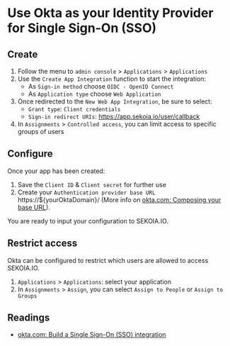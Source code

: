 # Use Okta as your Identity Provider for Single Sign-On (SSO)

## Create

1. Follow the menu to `admin console` > `Applications` > `Applications`
2. Use the `Create App Integration` function to start the integration:
    - As `Sign-in method` choose `OIDC - OpenID Connect`
    - As `Application type` choose `Web Application`
3. Once redirected to the `New Web App Integration`, be sure to select:
    - `Grant type`: `Client credentials`
    - `Sign-in redirect URIs`: https://app.sekoia.io/user/callback
4. In `Assignments` > `Controlled access`, you can limit access to specific groups of users

## Configure

Once your app has been created:

1. Save the `Client ID` & `Client secret` for further use
2. Create your `Authentication provider base URL` https://${yourOktaDomain}/ (More info
   on [okta.com: Composing your base URL](https://developer.okta.com/docs/reference/api/oidc/#composing-your-base-url)).

You are ready to input your configuration to SEKOIA.IO.

## Restrict access

Okta can be configured to restrict which users are allowed to access SEKOIA.IO.

1. `Applications` > `Applications`: select your application
2. In `Assignments` > `Assign`, you can select `Assign to People` or `Assign to Groups`

## Readings

- [okta.com: Build a Single Sign-On (SSO) integration](https://developer.okta.com/docs/guides/build-sso-integration/openidconnect/main/)